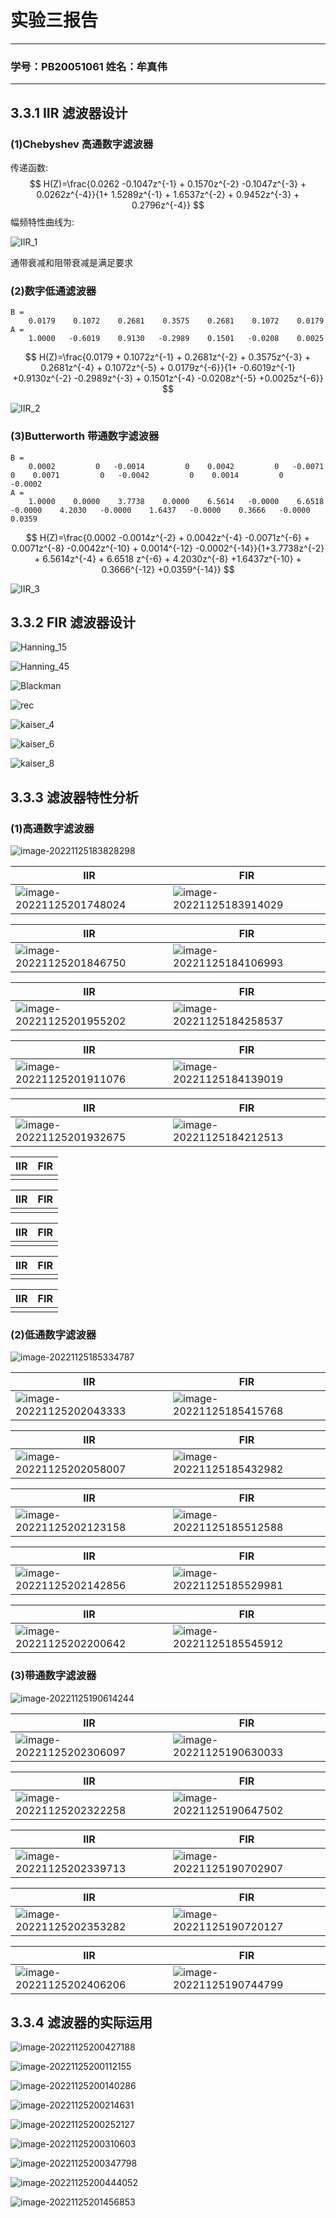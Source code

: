 # 实验三报告

---

### 学号：PB20051061	姓名：牟真伟
---

## 3.3.1  IIR 滤波器设计

### (1)Chebyshev 高通数字滤波器

传递函数:
$$
H(Z)=\frac{0.0262   -0.1047z^{-1}  +  0.1570z^{-2}   -0.1047z^{-3} +   0.0262z^{-4}}{1+    1.5289z^{-1}  +  1.6537z^{-2} +   0.9452z^{-3}  +  0.2796z^{-4}}
$$
幅频特性曲线为:

![IIR_1](https://gitee.com/aweary/img/raw/master/img/202211242314857.jpg)

通带衰减和阻带衰减是满足要求

### (2)数字低通滤波器

```
B = 
    0.0179    0.1072    0.2681    0.3575    0.2681    0.1072    0.0179
A = 
    1.0000   -0.6019    0.9130   -0.2989    0.1501   -0.0208    0.0025
```


$$
H(Z)=\frac{0.0179   + 0.1072z^{-1} +   0.2681z^{-2}  +  0.3575z^{-3}   + 0.2681z^{-4}  +  0.1072z^{-5}   + 0.0179z^{-6}}{1+    -0.6019z^{-1}    +0.9130z^{-2}   -0.2989z^{-3} +   0.1501z^{-4}   -0.0208z^{-5}    +0.0025z^{-6}}
$$


![IIR_2](https://gitee.com/aweary/img/raw/master/img/202211242318796.jpg)





### (3)Butterworth 带通数字滤波器

```
B = 
    0.0002         0   -0.0014         0    0.0042         0   -0.0071         0    0.0071         0   -0.0042         0    0.0014         0   -0.0002
A = 
    1.0000    0.0000    3.7738    0.0000    6.5614   -0.0000    6.6518   -0.0000    4.2030   -0.0000    1.6437   -0.0000    0.3666   -0.0000    0.0359
```

$$
H(Z)=\frac{0.0002   -0.0014z^{-2}  +  0.0042z^{-4}   -0.0071z^{-6} +   0.0071z^{-8} -0.0042z^{-10} + 0.0014^{-12} -0.0002^{-14}}{1+3.7738z^{-2}  +  6.5614z^{-4}  + 6.6518  z^{-6} +   4.2030z^{-8} +1.6437z^{-10} + 0.3666^{-12} +0.0359^{-14}}
$$



![IIR_3](https://gitee.com/aweary/img/raw/master/img/202211242318836.jpg)

## 3.3.2   FIR 滤波器设计





![Hanning_15](https://gitee.com/aweary/img/raw/master/img/202211250921897.png)





![Hanning_45](https://gitee.com/aweary/img/raw/master/img/202211250922800.png)





![Blackman](https://gitee.com/aweary/img/raw/master/img/202211250922557.png)





![rec](https://gitee.com/aweary/img/raw/master/img/202211250922155.png)





![kaiser_4](https://gitee.com/aweary/img/raw/master/img/202211250942779.png)





![kaiser_6](https://gitee.com/aweary/img/raw/master/img/202211250943841.png)





![kaiser_8](https://gitee.com/aweary/img/raw/master/img/202211250943984.png)

## 3.3.3   滤波器特性分析

### (1)高通数字滤波器

![image-20221125183828298](https://gitee.com/aweary/img/raw/master/img/202211251840103.png)

| IIR                                                          | FIR                                                          |
| ------------------------------------------------------------ | ------------------------------------------------------------ |
| ![image-20221125201748024](https://gitee.com/aweary/img/raw/master/img/202211252017079.png) | ![image-20221125183914029](https://gitee.com/aweary/img/raw/master/img/202211251845941.png) |



| IIR                                                          | FIR                                                          |
| ------------------------------------------------------------ | ------------------------------------------------------------ |
| ![image-20221125201846750](https://gitee.com/aweary/img/raw/master/img/202211252018795.png) | ![image-20221125184106993](https://gitee.com/aweary/img/raw/master/img/202211251846038.png) |

| IIR                                                          | FIR                                                          |
| ------------------------------------------------------------ | ------------------------------------------------------------ |
| ![image-20221125201955202](https://gitee.com/aweary/img/raw/master/img/202211252019257.png) | ![image-20221125184258537](https://gitee.com/aweary/img/raw/master/img/202211251847680.png) |

| IIR                                                          | FIR                                                          |
| ------------------------------------------------------------ | ------------------------------------------------------------ |
| ![image-20221125201911076](https://gitee.com/aweary/img/raw/master/img/202211252019123.png) | ![image-20221125184139019](https://gitee.com/aweary/img/raw/master/img/202211251847629.png) |

| IIR                                                          | FIR                                                          |
| ------------------------------------------------------------ | ------------------------------------------------------------ |
| ![image-20221125201932675](https://gitee.com/aweary/img/raw/master/img/202211252019722.png) | ![image-20221125184212513](https://gitee.com/aweary/img/raw/master/img/202211251847331.png) |



| IIR  | FIR  |
| ---- | ---- |
|      |      |

| IIR  | FIR  |
| ---- | ---- |
|      |      |

| IIR  | FIR  |
| ---- | ---- |
|      |      |

| IIR  | FIR  |
| ---- | ---- |
|      |      |


| IIR  | FIR  |
| ---- | ---- |
|      |      |












### (2)低通数字滤波器

![image-20221125185334787](https://gitee.com/aweary/img/raw/master/img/202211251853911.png)

| IIR                                                          | FIR                                                          |
| ------------------------------------------------------------ | ------------------------------------------------------------ |
| ![image-20221125202043333](https://gitee.com/aweary/img/raw/master/img/202211252020382.png) | ![image-20221125185415768](https://gitee.com/aweary/img/raw/master/img/202211251854866.png) |

| IIR                                                          | FIR                                                          |
| ------------------------------------------------------------ | ------------------------------------------------------------ |
| ![image-20221125202058007](https://gitee.com/aweary/img/raw/master/img/202211252020057.png) | ![image-20221125185432982](https://gitee.com/aweary/img/raw/master/img/202211251854069.png) |

| IIR                                                          | FIR                                                          |
| ------------------------------------------------------------ | ------------------------------------------------------------ |
| ![image-20221125202123158](https://gitee.com/aweary/img/raw/master/img/202211252021206.png) | ![image-20221125185512588](https://gitee.com/aweary/img/raw/master/img/202211251855669.png) |

| IIR                                                          | FIR                                                          |
| ------------------------------------------------------------ | ------------------------------------------------------------ |
| ![image-20221125202142856](https://gitee.com/aweary/img/raw/master/img/202211252021907.png) | ![image-20221125185529981](https://gitee.com/aweary/img/raw/master/img/202211251855058.png) |


| IIR                                                          | FIR                                                          |
| ------------------------------------------------------------ | ------------------------------------------------------------ |
| ![image-20221125202200642](https://gitee.com/aweary/img/raw/master/img/202211252022687.png) | ![image-20221125185545912](https://gitee.com/aweary/img/raw/master/img/202211251855994.png) |



### (3)带通数字滤波器

![image-20221125190614244](https://gitee.com/aweary/img/raw/master/img/202211251906364.png)

| IIR                                                          | FIR                                                          |
| ------------------------------------------------------------ | ------------------------------------------------------------ |
| ![image-20221125202306097](https://gitee.com/aweary/img/raw/master/img/202211252023148.png) | ![image-20221125190630033](https://gitee.com/aweary/img/raw/master/img/202211251906113.png) |

| IIR                                                          | FIR                                                          |
| ------------------------------------------------------------ | ------------------------------------------------------------ |
| ![image-20221125202322258](https://gitee.com/aweary/img/raw/master/img/202211252023308.png) | ![image-20221125190647502](https://gitee.com/aweary/img/raw/master/img/202211251906578.png) |

| IIR                                                          | FIR                                                          |
| ------------------------------------------------------------ | ------------------------------------------------------------ |
| ![image-20221125202339713](https://gitee.com/aweary/img/raw/master/img/202211252023759.png) | ![image-20221125190702907](https://gitee.com/aweary/img/raw/master/img/202211251907985.png) |

| IIR                                                          | FIR                                                          |
| ------------------------------------------------------------ | ------------------------------------------------------------ |
| ![image-20221125202353282](https://gitee.com/aweary/img/raw/master/img/202211252023334.png) | ![image-20221125190720127](https://gitee.com/aweary/img/raw/master/img/202211251907210.png) |


| IIR                                                          | FIR                                                          |
| ------------------------------------------------------------ | ------------------------------------------------------------ |
| ![image-20221125202406206](https://gitee.com/aweary/img/raw/master/img/202211252024252.png) | ![image-20221125190744799](https://gitee.com/aweary/img/raw/master/img/202211251907887.png) |

## 3.3.4   滤波器的实际运用

![image-20221125200427188](https://gitee.com/aweary/img/raw/master/img/202211252004254.png)



![image-20221125200112155](https://gitee.com/aweary/img/raw/master/img/202211252001216.png)





![image-20221125200140286](https://gitee.com/aweary/img/raw/master/img/202211252001333.png)

![image-20221125200214631](https://gitee.com/aweary/img/raw/master/img/202211252002694.png)



![image-20221125200252127](https://gitee.com/aweary/img/raw/master/img/202211252002173.png)





![image-20221125200310603](https://gitee.com/aweary/img/raw/master/img/202211252003647.png)



![image-20221125200347798](https://gitee.com/aweary/img/raw/master/img/202211252003846.png)

![image-20221125200444052](https://gitee.com/aweary/img/raw/master/img/202211252004105.png)







![image-20221125201456853](https://gitee.com/aweary/img/raw/master/img/202211252014910.png)

